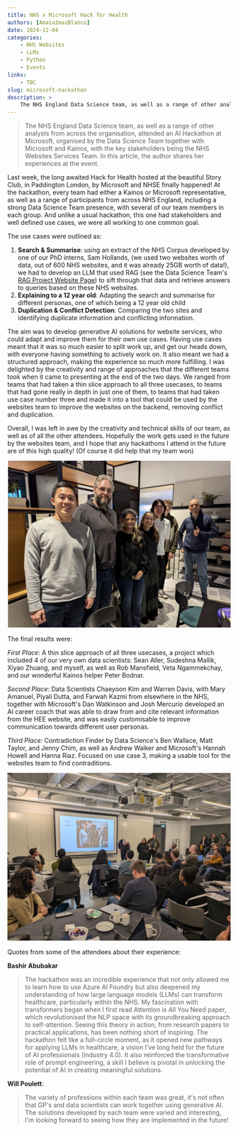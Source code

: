 ```yaml
---
title: NHS x Microsoft Hack for Health
authors: [AmaiaImazBlanco]
date: 2024-12-04
categories: 
    - NHS Websites
    - LLMs
    - Python
    - Events
links:
    - TBC
slug: microsoft-hackathon
description: >
    The NHS England Data Science team, as well as a range of other analysts from across the organisation, attended the Hack for Health at Microsoft, organised by the Data Science Team together with Microsoft and Kainos, with the key stakeholders being the NHS Websites Team. 
---
```


> The NHS England Data Science team, as well as a range of other analysts from across the organisation, attended an AI Hackathon at Microsoft, organised by the Data Science Team together with Microsoft and Kainos, with the key stakeholders being the NHS Websites Services Team. In this article, the author shares her experiences at the event. 

<!-- more -->

Last week, the long awaited Hack for Health hosted at the beautiful Story Club, in Paddington London, by Microsoft and NHSE finally happened! At the hackathon, every team had either a Kainos or Microsoft representative, as well as a range of participants from across NHS England, including a strong Data Science Team presence, with several of our team members in each group. And unlike a usual hackathon, this one had stakeholders and well defined use cases, we were all working to one common goal. 

The use cases were outlined as: 

1. **Search & Summarise**: using an extract of the NHS Corpus developed by one of our PhD interns, Sam Hollands, (we used two websites worth of data, out of 600 NHS websites, and it was already 25GB worth of data!), we had to develop an LLM that used RAG (see the Data Science Team's [RAG Project Website Page](https://nhsengland.github.io/datascience/our_work/ds251_RAG/)) to sift through that data and retrieve answers to queries based on these NHS websites.
2. **Explaining to a 12 year old**: Adapting the search and summarise for different personas, one of which being a 12 year old child
3. **Duplication & Conflict Detection**: Comparing the two sites and identifying duplicate information and conflicting information.

The aim was to develop generative AI solutions for website services, who could adapt and improve them for their own use cases. Having use cases meant that it was so much easier to split work up, and get our heads down, with everyone having something to actively work on. It also meant we had a structured approach, making the experience so much more fulfilling. I was delighted by the creativity and range of approaches that the different teams took when it came to presenting at the end of the two days. We ranged from teams that had taken a thin slice approach to all three usecases, to teams that had gone really in depth in just one of them, to teams that had taken use case number three and made it into a tool that could be used by the websites team to improve the websites on the backend, removing conflict and duplication. 

Overall, I was left in awe by the creativity and technical skills of our team, as well as of all the other attendees. Hopefully the work gets used in the future by the websites team, and I hope that any hackathons I attend in the future are of this high quality! (Of course it did help that my team won)

![Picture of team 9, the winning team](../../images/microsoft-hackathon/team9.JPG)

The final results were: 

*First Place*: A thin slice approach of all three usecases, a project which included 4 of our very own data scientists: Sean Aller, Sudeshna Mallik, Xiyao Zhuang, and myself, as well as Rob Mansfield, Veta Ngammekchay, and our wonderful Kainos helper Peter Bodnar. 

*Second Place*: Data Scientists Chaeyoon Kim and Warren Davis, with Mary Amanuel, Piyali Dutta, and Farwah Kazmi from elsewhere in the NHS, together with Microsoft's Dan Watkinson and Josh Mercurio developed an AI career coach that was able to draw from and cite relevant information from the HEE website, and was easily customisable to improve communication towards different user personas.

*Third Place*: Contradiction Finder by Data Science's Ben Wallace, Matt Taylor, and Jenny Chim, as well as Andrew Walker and Microsoft's Hannah Howell and Hanna Riaz. Focused on use case 3, making a usable tool for the websites team to find contraditions. 

![Team 9 presenting to a room full of people.](../../images/microsoft-hackathon/teampresentations.JPG)

Quotes from some of the attendees about their experience: 

**Bashir Abubakar**
> The hackathon was an incredible experience that not only allowed me to learn how to use Azure AI Foundry but also deepened my understanding of how large language models (LLMs) can transform healthcare, particularly within the NHS. My fascination with transformers began when I first read Attention is All You Need paper, which revolutionised the NLP space with its groundbreaking approach to self-attention. Seeing this theory in action, from research papers to practical applications, has been nothing short of inspiring.
The hackathon felt like a full-circle moment, as it opened new pathways for applying LLMs in healthcare, a vision I’ve long held for the future of AI professionals (Industry 4.0). It also reinforced the transformative role of prompt engineering, a skill I believe is pivotal in unlocking the potential of AI in creating meaningful solutions. 

**Will Poulett**:
> The variety of professions within each team was great, it's not often that GP's and data scientists can work together using generative AI. The solutions developed by each team were varied and interesting, I'm looking forward to seeing how they are implemented in the future!
